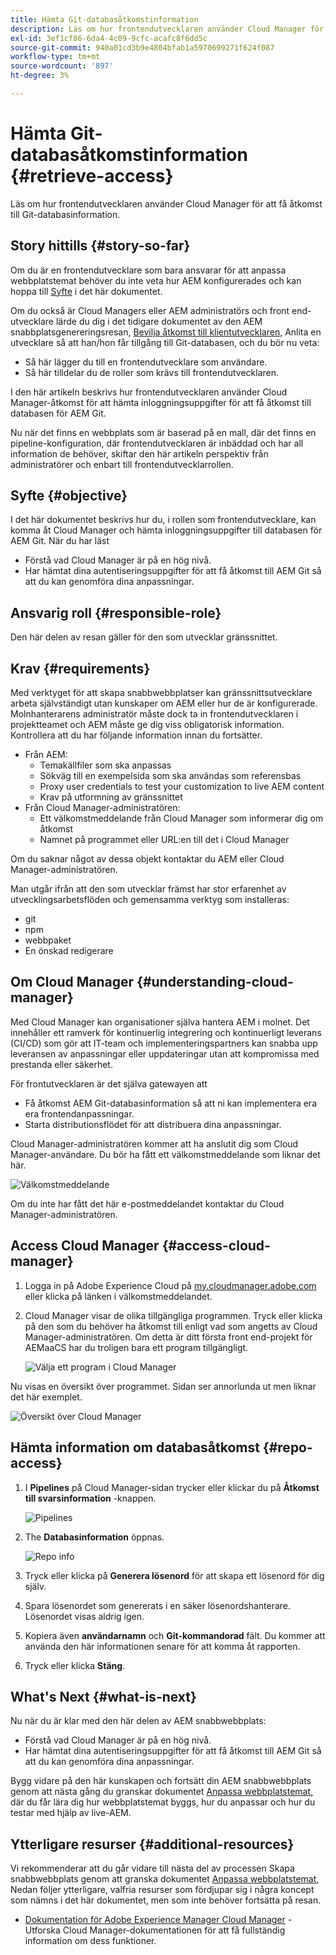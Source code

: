 ```yaml
---
title: Hämta Git-databasåtkomstinformation
description: Läs om hur frontendutvecklaren använder Cloud Manager för att få åtkomst till Git-databasinformation.
exl-id: 3ef1cf86-6da4-4c09-9cfc-acafc8f6dd5c
source-git-commit: 940a01cd3b9e4804bfab1a5970699271f624f087
workflow-type: tm+mt
source-wordcount: '897'
ht-degree: 3%

---
```


# Hämta Git-databasåtkomstinformation {#retrieve-access}

Läs om hur frontendutvecklaren använder Cloud Manager för att få åtkomst till Git-databasinformation.

## Story hittills {#story-so-far}

Om du är en frontendutvecklare som bara ansvarar för att anpassa webbplatstemat behöver du inte veta hur AEM konfigurerades och kan hoppa till [Syfte](#objective) i det här dokumentet.

Om du också är Cloud Managers eller AEM administratörs och front end-utvecklare lärde du dig i det tidigare dokumentet av den AEM snabbplatsgenereringsresan, [Bevilja åtkomst till klientutvecklaren,](grant-access.md) Anlita en utvecklare så att han/hon får tillgång till Git-databasen, och du bör nu veta:

* Så här lägger du till en frontendutvecklare som användare.
* Så här tilldelar du de roller som krävs till frontendutvecklaren.

I den här artikeln beskrivs hur frontendutvecklaren använder Cloud Manager-åtkomst för att hämta inloggningsuppgifter för att få åtkomst till databasen för AEM Git.

Nu när det finns en webbplats som är baserad på en mall, där det finns en pipeline-konfiguration, där frontendutvecklaren är inbäddad och har all information de behöver, skiftar den här artikeln perspektiv från administratörer och enbart till frontendutvecklarrollen.

## Syfte {#objective}

I det här dokumentet beskrivs hur du, i rollen som frontendutvecklare, kan komma åt Cloud Manager och hämta inloggningsuppgifter till databasen för AEM Git. När du har läst

* Förstå vad Cloud Manager är på en hög nivå.
* Har hämtat dina autentiseringsuppgifter för att få åtkomst till AEM Git så att du kan genomföra dina anpassningar.

## Ansvarig roll {#responsible-role}

Den här delen av resan gäller för den som utvecklar gränssnittet.

## Krav {#requirements}

Med verktyget för att skapa snabbwebbplatser kan gränssnittsutvecklare arbeta självständigt utan kunskaper om AEM eller hur de är konfigurerade. Molnhanterarens administratör måste dock ta in frontendutvecklaren i projektteamet och AEM måste ge dig viss obligatorisk information. Kontrollera att du har följande information innan du fortsätter.

* Från AEM:
   * Temakällfiler som ska anpassas
   * Sökväg till en exempelsida som ska användas som referensbas
   * Proxy user credentials to test your customization to live AEM content
   * Krav på utformning av gränssnittet
* Från Cloud Manager-administratören:
   * Ett välkomstmeddelande från Cloud Manager som informerar dig om åtkomst
   * Namnet på programmet eller URL:en till det i Cloud Manager

Om du saknar något av dessa objekt kontaktar du AEM eller Cloud Manager-administratören.

Man utgår ifrån att den som utvecklar främst har stor erfarenhet av utvecklingsarbetsflöden och gemensamma verktyg som installeras:

* git
* npm
* webbpaket
* En önskad redigerare

## Om Cloud Manager {#understanding-cloud-manager}

Med Cloud Manager kan organisationer själva hantera AEM i molnet. Det innehåller ett ramverk för kontinuerlig integrering och kontinuerligt leverans (CI/CD) som gör att IT-team och implementeringspartners kan snabba upp leveransen av anpassningar eller uppdateringar utan att kompromissa med prestanda eller säkerhet.

För frontutvecklaren är det själva gatewayen att

* Få åtkomst AEM Git-databasinformation så att ni kan implementera era era frontendanpassningar.
* Starta distributionsflödet för att distribuera dina anpassningar.

Cloud Manager-administratören kommer att ha anslutit dig som Cloud Manager-användare. Du bör ha fått ett välkomstmeddelande som liknar det här.

![Välkomstmeddelande](assets/welcome-email.png)

Om du inte har fått det här e-postmeddelandet kontaktar du Cloud Manager-administratören.

## Access Cloud Manager {#access-cloud-manager}

1. Logga in på Adobe Experience Cloud på [my.cloudmanager.adobe.com](https://my.cloudmanager.adobe.com/) eller klicka på länken i välkomstmeddelandet.

1. Cloud Manager visar de olika tillgängliga programmen. Tryck eller klicka på den som du behöver ha åtkomst till enligt vad som angetts av Cloud Manager-administratören. Om detta är ditt första front end-projekt för AEMaaCS har du troligen bara ett program tillgängligt.

   ![Välja ett program i Cloud Manager](assets/cloud-manager-select-program.png)

Nu visas en översikt över programmet. Sidan ser annorlunda ut men liknar det här exemplet.

![Översikt över Cloud Manager](assets/cloud-manager-overview.png)

## Hämta information om databasåtkomst {#repo-access}

1. I **Pipelines** på Cloud Manager-sidan trycker eller klickar du på **Åtkomst till svarsinformation** -knappen.

   ![Pipelines](assets/pipelines-repo-info.png)

1. The **Databasinformation** öppnas.

   ![Repo info](assets/repo-info.png)

1. Tryck eller klicka på **Generera lösenord** för att skapa ett lösenord för dig själv.

1. Spara lösenordet som genererats i en säker lösenordshanterare. Lösenordet visas aldrig igen.

1. Kopiera även **användarnamn** och **Git-kommandorad** fält. Du kommer att använda den här informationen senare för att komma åt rapporten.

1. Tryck eller klicka **Stäng**.

## What&#39;s Next {#what-is-next}

Nu när du är klar med den här delen av AEM snabbwebbplats:

* Förstå vad Cloud Manager är på en hög nivå.
* Har hämtat dina autentiseringsuppgifter för att få åtkomst till AEM Git så att du kan genomföra dina anpassningar.

Bygg vidare på den här kunskapen och fortsätt din AEM snabbwebbplats genom att nästa gång du granskar dokumentet [Anpassa webbplatstemat,](customize-theme.md) där du får lära dig hur webbplatstemat byggs, hur du anpassar och hur du testar med hjälp av live-AEM.

## Ytterligare resurser {#additional-resources}

Vi rekommenderar att du går vidare till nästa del av processen Skapa snabbwebbplats genom att granska dokumentet [Anpassa webbplatstemat,](customize-theme.md) Nedan följer ytterligare, valfria resurser som fördjupar sig i några koncept som nämns i det här dokumentet, men som inte behöver fortsätta på resan.

* [Dokumentation för Adobe Experience Manager Cloud Manager](https://experienceleague.adobe.com/docs/experience-manager-cloud-manager/using/introduction-to-cloud-manager.html) - Utforska Cloud Manager-dokumentationen för att få fullständig information om dess funktioner.
